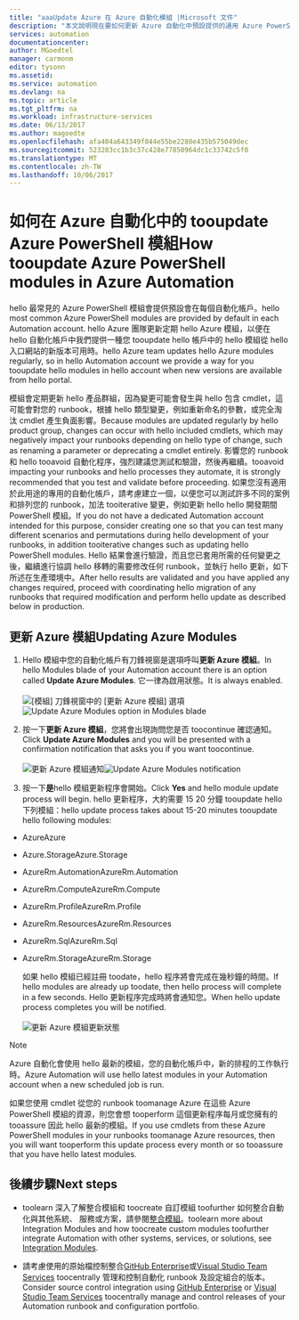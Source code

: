 ```yaml
---
title: "aaaUpdate Azure 在 Azure 自動化模組 |Microsoft 文件"
description: "本文說明現在要如何更新 Azure 自動化中預設提供的通用 Azure PowerShell 模組。"
services: automation
documentationcenter: 
author: MGoedtel
manager: carmonm
editor: tysonn
ms.assetid: 
ms.service: automation
ms.devlang: na
ms.topic: article
ms.tgt_pltfrm: na
ms.workload: infrastructure-services
ms.date: 06/13/2017
ms.author: magoedte
ms.openlocfilehash: afa404a643349f044e55be2280e435b575049dec
ms.sourcegitcommit: 523283cc1b3c37c428e77850964dc1c33742c5f0
ms.translationtype: MT
ms.contentlocale: zh-TW
ms.lasthandoff: 10/06/2017
---
```

# <a name="how-tooupdate-azure-powershell-modules-in-azure-automation"></a><span data-ttu-id="23bb8-103">如何在 Azure 自動化中的 tooupdate Azure PowerShell 模組</span><span class="sxs-lookup"><span data-stu-id="23bb8-103">How tooupdate Azure PowerShell modules in Azure Automation</span></span>

<span data-ttu-id="23bb8-104">hello 最常見的 Azure PowerShell 模組會提供預設會在每個自動化帳戶。</span><span class="sxs-lookup"><span data-stu-id="23bb8-104">hello most common Azure PowerShell modules are provided by default in each Automation account.</span></span>  <span data-ttu-id="23bb8-105">hello Azure 團隊更新定期 hello Azure 模組，以便在 hello 自動化帳戶中我們提供一種您 tooupdate hello 帳戶中的 hello 模組從 hello 入口網站的新版本可用時。</span><span class="sxs-lookup"><span data-stu-id="23bb8-105">hello Azure team updates hello Azure modules regularly, so in hello Automation account we provide a way for you tooupdate hello modules in hello account when new versions are available from hello portal.</span></span>  

<span data-ttu-id="23bb8-106">模組會定期更新 hello 產品群組，因為變更可能會發生與 hello 包含 cmdlet，這可能會對您的 runbook，根據 hello 類型變更，例如重新命名的參數，或完全淘汰 cmdlet 產生負面影響。</span><span class="sxs-lookup"><span data-stu-id="23bb8-106">Because modules are updated regularly by hello product group, changes can occur with hello  included cmdlets, which may negatively impact your runbooks depending on hello type of change, such as renaming a parameter or deprecating a cmdlet entirely.</span></span> <span data-ttu-id="23bb8-107">影響您的 runbook 和 hello tooavoid 自動化程序，強烈建議您測試和驗證，然後再繼續。</span><span class="sxs-lookup"><span data-stu-id="23bb8-107">tooavoid impacting your runbooks and hello processes they automate, it is strongly recommended that you test and validate before proceeding.</span></span>  <span data-ttu-id="23bb8-108">如果您沒有適用於此用途的專用的自動化帳戶，請考慮建立一個，以便您可以測試許多不同的案例和排列您的 runbook，加法 tooiterative 變更，例如更新 hello hello 開發期間PowerShell 模組。</span><span class="sxs-lookup"><span data-stu-id="23bb8-108">If you do not have a dedicated Automation account intended for this purpose, consider creating one so that you can test many different scenarios and permutations during hello development of your runbooks, in addition tooiterative changes such as updating hello PowerShell modules.</span></span>  <span data-ttu-id="23bb8-109">Hello 結果會進行驗證，而且您已套用所需的任何變更之後，繼續進行協調 hello 移轉的需要修改任何 runbook，並執行 hello 更新，如下所述在生產環境中。</span><span class="sxs-lookup"><span data-stu-id="23bb8-109">After hello results are validated and you have applied any changes required, proceed with coordinating hello migration of any runbooks that required modification and perform hello update as described below in production.</span></span>     

## <a name="updating-azure-modules"></a><span data-ttu-id="23bb8-110">更新 Azure 模組</span><span class="sxs-lookup"><span data-stu-id="23bb8-110">Updating Azure Modules</span></span>

1. <span data-ttu-id="23bb8-111">Hello 模組中您的自動化帳戶有刀鋒視窗是選項呼叫**更新 Azure 模組**。</span><span class="sxs-lookup"><span data-stu-id="23bb8-111">In hello Modules blade of your Automation account there is an option called **Update Azure Modules**.</span></span>  <span data-ttu-id="23bb8-112">它一律為啟用狀態。</span><span class="sxs-lookup"><span data-stu-id="23bb8-112">It is always enabled.</span></span><br><br> <span data-ttu-id="23bb8-113">![[模組] 刀鋒視窗中的 [更新 Azure 模組] 選項](media/automation-update-azure-modules/automation-update-azure-modules-option.png)</span><span class="sxs-lookup"><span data-stu-id="23bb8-113">![Update Azure Modules option in Modules blade](media/automation-update-azure-modules/automation-update-azure-modules-option.png)</span></span>

2. <span data-ttu-id="23bb8-114">按一下**更新 Azure 模組**，您將會出現詢問您是否 toocontinue 確認通知。</span><span class="sxs-lookup"><span data-stu-id="23bb8-114">Click **Update Azure Modules** and you will be presented with a confirmation notification that asks you if you want toocontinue.</span></span><br><br> <span data-ttu-id="23bb8-115">![更新 Azure 模組通知](media/automation-update-azure-modules/automation-update-azure-modules-popup.png)</span><span class="sxs-lookup"><span data-stu-id="23bb8-115">![Update Azure Modules notification](media/automation-update-azure-modules/automation-update-azure-modules-popup.png)</span></span>

3. <span data-ttu-id="23bb8-116">按一下**是**hello 模組更新程序會開始。</span><span class="sxs-lookup"><span data-stu-id="23bb8-116">Click **Yes** and hello module update process will begin.</span></span>  <span data-ttu-id="23bb8-117">hello 更新程序，大約需要 15 20 分鐘 tooupdate hello 下列模組：</span><span class="sxs-lookup"><span data-stu-id="23bb8-117">hello update process takes about 15-20 minutes tooupdate hello following modules:</span></span>

  * <span data-ttu-id="23bb8-118">Azure</span><span class="sxs-lookup"><span data-stu-id="23bb8-118">Azure</span></span>
  * <span data-ttu-id="23bb8-119">Azure.Storage</span><span class="sxs-lookup"><span data-stu-id="23bb8-119">Azure.Storage</span></span>
  * <span data-ttu-id="23bb8-120">AzureRm.Automation</span><span class="sxs-lookup"><span data-stu-id="23bb8-120">AzureRm.Automation</span></span>
  * <span data-ttu-id="23bb8-121">AzureRm.Compute</span><span class="sxs-lookup"><span data-stu-id="23bb8-121">AzureRm.Compute</span></span>
  * <span data-ttu-id="23bb8-122">AzureRm.Profile</span><span class="sxs-lookup"><span data-stu-id="23bb8-122">AzureRm.Profile</span></span>
  * <span data-ttu-id="23bb8-123">AzureRm.Resources</span><span class="sxs-lookup"><span data-stu-id="23bb8-123">AzureRm.Resources</span></span>
  * <span data-ttu-id="23bb8-124">AzureRm.Sql</span><span class="sxs-lookup"><span data-stu-id="23bb8-124">AzureRm.Sql</span></span>
  * <span data-ttu-id="23bb8-125">AzureRm.Storage</span><span class="sxs-lookup"><span data-stu-id="23bb8-125">AzureRm.Storage</span></span>

    <span data-ttu-id="23bb8-126">如果 hello 模組已經註冊 toodate，hello 程序將會完成在幾秒鐘的時間。</span><span class="sxs-lookup"><span data-stu-id="23bb8-126">If hello modules are already up toodate, then hello process will complete in a few seconds.</span></span>  <span data-ttu-id="23bb8-127">Hello 更新程序完成時將會通知您。</span><span class="sxs-lookup"><span data-stu-id="23bb8-127">When hello update process completes you will be notified.</span></span><br><br> ![更新 Azure 模組更新狀態](media/automation-update-azure-modules/automation-update-azure-modules-updatestatus.png)

> [!NOTE]
> <span data-ttu-id="23bb8-129">Azure 自動化會使用 hello 最新的模組，您的自動化帳戶中，新的排程的工作執行時。</span><span class="sxs-lookup"><span data-stu-id="23bb8-129">Azure Automation will use hello latest modules in your Automation account when a new scheduled job is run.</span></span>    

<span data-ttu-id="23bb8-130">如果您使用 cmdlet 從您的 runbook toomanage Azure 在這些 Azure PowerShell 模組的資源，則您會想 tooperform 這個更新程序每月或您擁有的 tooassure 因此 hello 最新的模組。</span><span class="sxs-lookup"><span data-stu-id="23bb8-130">If you use cmdlets from these Azure PowerShell modules in your runbooks toomanage Azure resources, then you will want tooperform this update process every month or so tooassure that you have hello latest modules.</span></span>

## <a name="next-steps"></a><span data-ttu-id="23bb8-131">後續步驟</span><span class="sxs-lookup"><span data-stu-id="23bb8-131">Next steps</span></span>

* <span data-ttu-id="23bb8-132">toolearn 深入了解整合模組和 toocreate 自訂模組 toofurther 如何整合自動化與其他系統、 服務或方案，請參閱[整合模組](automation-integration-modules.md)。</span><span class="sxs-lookup"><span data-stu-id="23bb8-132">toolearn more about Integration Modules and how toocreate custom modules toofurther integrate Automation with other systems, services, or solutions, see [Integration Modules](automation-integration-modules.md).</span></span>

* <span data-ttu-id="23bb8-133">請考慮使用的原始檔控制整合[GitHub Enterprise](automation-scenario-source-control-integration-with-github-ent.md)或[Visual Studio Team Services](automation-scenario-source-control-integration-with-vsts.md) toocentrally 管理和控制自動化 runbook 及設定組合的版本。</span><span class="sxs-lookup"><span data-stu-id="23bb8-133">Consider source control integration using [GitHub Enterprise](automation-scenario-source-control-integration-with-github-ent.md) or [Visual Studio Team Services](automation-scenario-source-control-integration-with-vsts.md) toocentrally manage and control releases of your Automation runbook and configuration portfolio.</span></span>  
